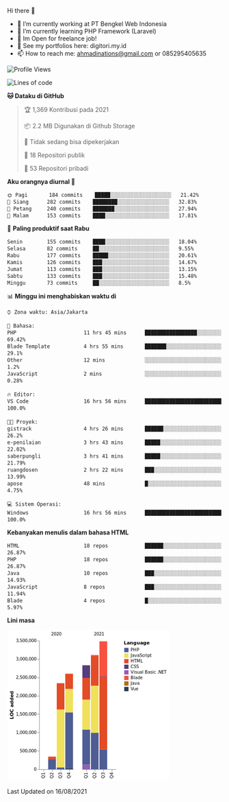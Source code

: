 Hi there 👋

- 🔭 I’m currently working at PT Bengkel Web Indonesia
- 🌱 I’m currently learning PHP Framework (Laravel)
- 📂 Im Open for freelance job!
- 🧷 See my portfolios here: digitori.my.id
- 📫 How to reach me: ahmadinations@gmail.com or 085295405635


<!--START_SECTION:waka-->
![Profile Views](http://img.shields.io/badge/Profil%20dilihat-0-blue)

![Lines of code](https://img.shields.io/badge/Sejak%20Hello%20World%20aku%20telah%20menulis-14.7%20million%20baris%20kode-blue)

**🐱 Dataku di GitHub** 

> 🏆 1,369 Kontribusi pada 2021
 > 
> 📦 2.2 MB Digunakan di Github Storage 
 > 
> 🚫 Tidak sedang bisa dipekerjakan
 > 
> 📜 18 Repositori publik 
 > 
> 🔑 53 Repositori pribadi  
 > 
**Aku orangnya diurnal 🐤** 

```text
🌞 Pagi       184 commits    █████░░░░░░░░░░░░░░░░░░░░   21.42% 
🌆 Siang      282 commits    ████████░░░░░░░░░░░░░░░░░   32.83% 
🌃 Petang     240 commits    ███████░░░░░░░░░░░░░░░░░░   27.94% 
🌙 Malam      153 commits    ████░░░░░░░░░░░░░░░░░░░░░   17.81%

```
📅 **Paling produktif saat Rabu** 

```text
Senin        155 commits    ████░░░░░░░░░░░░░░░░░░░░░   18.04% 
Selasa       82 commits     ██░░░░░░░░░░░░░░░░░░░░░░░   9.55% 
Rabu         177 commits    █████░░░░░░░░░░░░░░░░░░░░   20.61% 
Kamis        126 commits    ███░░░░░░░░░░░░░░░░░░░░░░   14.67% 
Jumat        113 commits    ███░░░░░░░░░░░░░░░░░░░░░░   13.15% 
Sabtu        133 commits    ███░░░░░░░░░░░░░░░░░░░░░░   15.48% 
Minggu       73 commits     ██░░░░░░░░░░░░░░░░░░░░░░░   8.5%

```


📊 **Minggu ini menghabiskan waktu di** 

```text
⌚︎ Zona waktu: Asia/Jakarta

💬 Bahasa: 
PHP                      11 hrs 45 mins      █████████████████░░░░░░░░   69.42% 
Blade Template           4 hrs 55 mins       ███████░░░░░░░░░░░░░░░░░░   29.1% 
Other                    12 mins             ░░░░░░░░░░░░░░░░░░░░░░░░░   1.2% 
JavaScript               2 mins              ░░░░░░░░░░░░░░░░░░░░░░░░░   0.28%

🔥 Editor: 
VS Code                  16 hrs 56 mins      █████████████████████████   100.0%

🐱‍💻 Proyek: 
gistrack                 4 hrs 26 mins       ██████░░░░░░░░░░░░░░░░░░░   26.2% 
e-penilaian              3 hrs 43 mins       █████░░░░░░░░░░░░░░░░░░░░   22.02% 
saberpungli              3 hrs 41 mins       █████░░░░░░░░░░░░░░░░░░░░   21.79% 
ruangdosen               2 hrs 22 mins       ███░░░░░░░░░░░░░░░░░░░░░░   13.99% 
apose                    48 mins             █░░░░░░░░░░░░░░░░░░░░░░░░   4.75%

💻 Sistem Operasi: 
Windows                  16 hrs 56 mins      █████████████████████████   100.0%

```

**Kebanyakan menulis dalam bahasa HTML** 

```text
HTML                     18 repos            ██████░░░░░░░░░░░░░░░░░░░   26.87% 
PHP                      18 repos            ██████░░░░░░░░░░░░░░░░░░░   26.87% 
Java                     10 repos            ███░░░░░░░░░░░░░░░░░░░░░░   14.93% 
JavaScript               8 repos             ███░░░░░░░░░░░░░░░░░░░░░░   11.94% 
Blade                    4 repos             █░░░░░░░░░░░░░░░░░░░░░░░░   5.97%

```


**Lini masa**

![Chart not found](https://raw.githubusercontent.com/MuhamadAhmadin/MuhamadAhmadin/master/charts/bar_graph.png) 


 Last Updated on 16/08/2021
<!--END_SECTION:waka-->
